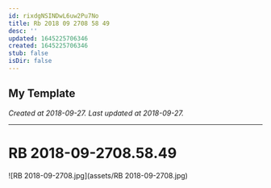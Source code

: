 ```yaml
---
id: rixdgNSINDwL6uw2Pu7No
title: Rb 2018 09 2708 58 49
desc: ''
updated: 1645225706346
created: 1645225706346
stub: false
isDir: false
---
```

My Template
---

_Created at 2018-09-27._
_Last updated at 2018-09-27._




---

# RB 2018-09-2708.58.49


![RB 2018-09-2708.jpg](assets/RB 2018-09-2708.jpg)

